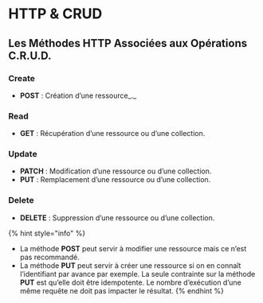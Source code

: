 # HTTP & CRUD

## Les Méthodes HTTP Associées aux Opérations C.R.U.D.

### Create

* **POST** : Création d’une ressource_._

### Read

* **GET** : Récupération d’une ressource ou d’une collection.

### Update

* **PATCH** : Modification d’une ressource ou d’une collection.
* **PUT** : Remplacement d’une ressource ou d’une collection.

### Delete

* **DELETE** : Suppression d’une ressource ou d’une collection.

{% hint style="info" %}
* La méthode **POST** peut servir à modifier une ressource mais ce n’est pas recommandé.
* La méthode **PUT** peut servir à créer une ressource si on en connaît l’identifiant par avance par exemple. La seule contrainte sur la méthode **PUT** est qu’elle doit être idempotente. Le nombre d’exécution d’une même requête ne doit pas impacter le résultat.
{% endhint %}

